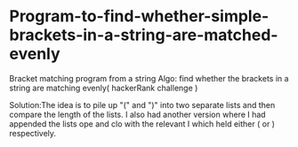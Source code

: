 # Program-to-find-whether-simple-brackets-in-a-string-are-matched-evenly
Bracket matching program from a string
Algo: find whether the brackets in a string are matching evenly( hackerRank challenge )

Solution:The idea is to pile up "(" and ")" into two separate lists and then compare the length of the lists. I also had another version where I had appended the lists ope and clo with the relevant I which held either ( or ) respectively.
